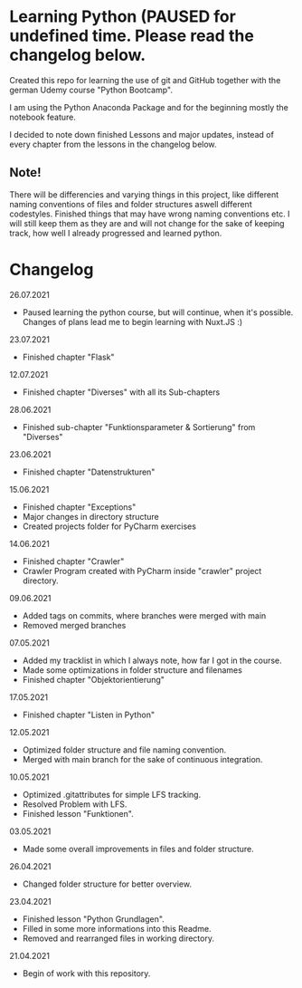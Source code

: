 # Learning Python (PAUSED for undefined time. Please read the changelog below.
Created this repo for learning the use of git and GitHub together with the german Udemy course "Python Bootcamp".

I am using the Python Anaconda Package and for the beginning mostly the notebook feature.

I decided to note down finished Lessons and major updates, instead of every chapter from the lessons in the changelog below.

## Note!
There will be differencies and varying things in this project, like different naming conventions of files and folder structures aswell different codestyles.
Finished things that may have wrong naming conventions etc. I will still keep them as they are and will not change for the sake of keeping track, how well I already progressed and learned python.

# Changelog
26.07.2021
- Paused learning the python course, but will continue, when it's possible. Changes of plans lead me to begin learning with Nuxt.JS :)

23.07.2021
- Finished chapter "Flask"

12.07.2021
- Finished chapter "Diverses" with all its Sub-chapters

28.06.2021
- Finished sub-chapter "Funktionsparameter & Sortierung" from "Diverses"

23.06.2021
- Finished chapter "Datenstrukturen"

15.06.2021
- Finished chapter "Exceptions"
- Major changes in directory structure
- Created projects folder for PyCharm exercises

14.06.2021
- Finished chapter "Crawler"
- Crawler Program created with PyCharm inside "crawler" project directory.

09.06.2021
- Added tags on commits, where branches were merged with main
- Removed merged branches

07.05.2021
- Added my tracklist in which I always note, how far I got in the course.
- Made some optimizations in folder structure and filenames
- Finished chapter "Objektorientierung"

17.05.2021
- Finished chapter "Listen in Python"

12.05.2021
- Optimized folder structure and file naming convention.
- Merged with main branch for the sake of continuous integration.

10.05.2021
- Optimized .gitattributes for simple LFS tracking.
- Resolved Problem with LFS.
- Finished lesson "Funktionen".

03.05.2021
- Made some overall improvements in files and folder structure.

26.04.2021
- Changed folder structure for better overview.

23.04.2021
- Finished lesson "Python Grundlagen".
- Filled in some more informations into this Readme.
- Removed and rearranged files in working directory.

21.04.2021
- Begin of work with this repository.
